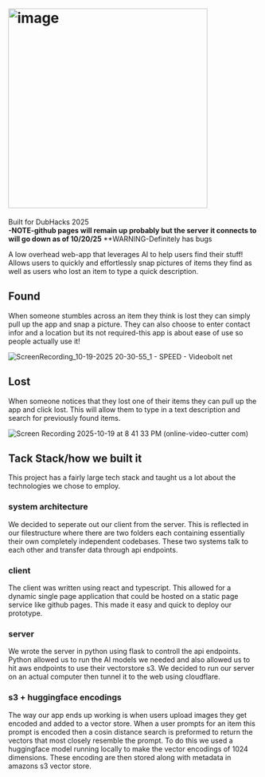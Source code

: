 # <img width="400" alt="image" src="https://github.com/user-attachments/assets/a30ba99a-5bd9-4c82-bad0-0c46e02c4012" />
Built for DubHacks 2025  
**-NOTE-github pages will remain up probably but the server it connects to will go down as of 10/20/25**
**WARNING-Definitely has bugs

A low overhead web-app that leverages AI to help users find their stuff! Allows users to quickly and effortlessly snap pictures of items they find as well as 
users who lost an item to type a quick description.

## Found
When someone stumbles across an item they think is lost they can simply pull up the app and snap a picture. They can also choose to enter contact infor and a location but its not required-this app is about ease of use so people actually use it!

![ScreenRecording_10-19-2025 20-30-55_1 - SPEED - Videobolt net](https://github.com/user-attachments/assets/8c7b0cb8-33d8-4b86-993a-779a532637bc)

## Lost
When someone notices that they lost one of their items they can pull up the app and click lost. This will allow them to type in a text description and search for 
previously found items.

![Screen Recording 2025-10-19 at 8 41 33 PM (online-video-cutter com)](https://github.com/user-attachments/assets/9a5bff0e-2105-44ba-8672-9f004e676573)

## Tack Stack/how we built it
This project has a fairly large tech stack and taught us a lot about the technologies we chose to employ.

### system architecture
We decided to seperate out our client from the server. This is reflected in our filestructure where there are two folders each containing essentially their own completely independent codebases. These two systems talk to each other and transfer data through api endpoints. 

### client
The client was written using react and typescript. This allowed for a dynamic single page application that could be hosted on a static page service like github pages. This made it easy and quick to deploy our prototype.

### server
We wrote the server in python using flask to controll the api endpoints. Python allowed us to run the AI models we needed and also allowed us to hit aws endpoints to use their vectorstore s3. We decided to run our server on an actual computer then tunnel it to the web using cloudflare. 

### s3 + huggingface encodings
The way our app ends up working is when users upload images they get encoded and added to a vector store. When a user prompts for an item this prompt is encoded then a cosin distance search is preformed to return the vectors that most closely resemble the prompt. To do this we used a huggingface model running locally to make the vector encodings of 1024 dimensions. These encoding are then stored along with metadata in amazons s3 vector store. 





